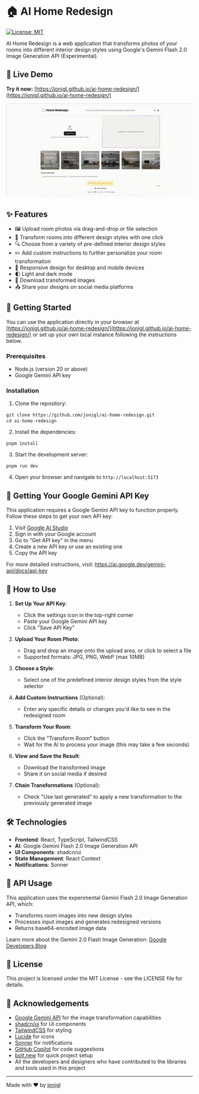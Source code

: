 # 🏠 AI Home Redesign

[![License: MIT](https://img.shields.io/badge/License-MIT-yellow.svg)](https://opensource.org/licenses/MIT)

AI Home Redesign is a web application that transforms photos of your rooms into different interior design styles using Google's Gemini Flash 2.0 Image Generation API (Experimental).

## 🔗 Live Demo

**Try it now:** [https://jonigl.github.io/ai-home-redesign/](https://jonigl.github.io/ai-home-redesign/)

![AI Home Redesign Demo](misc/ai-home-redesign-cover.gif)

## ✨ Features

- 🖼️ Upload room photos via drag-and-drop or file selection
- 🎨 Transform rooms into different design styles with one click
- 🔍 Choose from a variety of pre-defined interior design styles
- ✏️ Add custom instructions to further personalize your room transformation
- 📱 Responsive design for desktop and mobile devices
- 🌓 Light and dark mode
- 💾 Download transformed images
- 📤 Share your designs on social media platforms

## 🚀 Getting Started

You can use the application directly in your browser at [https://jonigl.github.io/ai-home-redesign/](https://jonigl.github.io/ai-home-redesign/) or set up your own local instance following the instructions below.

### Prerequisites

- Node.js (version 20 or above)
- Google Gemini API key

### Installation

1. Clone the repository:
```
git clone https://github.com/jonigl/ai-home-redesign.git
cd ai-home-redesign
```

2. Install the dependencies:
```
pnpm install
```

3. Start the development server:
```
pnpm run dev
```

4. Open your browser and navigate to `http://localhost:5173`

## 🔑 Getting Your Google Gemini API Key

This application requires a Google Gemini API key to function properly. Follow these steps to get your own API key:

1. Visit [Google AI Studio](https://makersuite.google.com/)
2. Sign in with your Google account
3. Go to "Get API key" in the menu
4. Create a new API key or use an existing one
5. Copy the API key

For more detailed instructions, visit: https://ai.google.dev/gemini-api/docs/api-key

## 📖 How to Use

1. **Set Up Your API Key**:
   - Click the settings icon in the top-right corner
   - Paste your Google Gemini API key
   - Click "Save API Key"

2. **Upload Your Room Photo**:
   - Drag and drop an image onto the upload area, or click to select a file
   - Supported formats: JPG, PNG, WebP (max 10MB)

3. **Choose a Style**:
   - Select one of the predefined interior design styles from the style selector

4. **Add Custom Instructions** (Optional):
   - Enter any specific details or changes you'd like to see in the redesigned room

5. **Transform Your Room**:
   - Click the "Transform Room" button
   - Wait for the AI to process your image (this may take a few seconds)

6. **View and Save the Result**:
   - Download the transformed image
   - Share it on social media if desired

7. **Chain Transformations** (Optional):
   - Check "Use last generated" to apply a new transformation to the previously generated image

## 🛠️ Technologies

- **Frontend**: React, TypeScript, TailwindCSS
- **AI**: Google Gemini Flash 2.0 Image Generation API
- **UI Components**: shadcn/ui
- **State Management**: React Context
- **Notifications**: Sonner

## 🔄 API Usage

This application uses the experimental Gemini Flash 2.0 Image Generation API, which:
- Transforms room images into new design styles
- Processes input images and generates redesigned versions
- Returns base64-encoded image data

Learn more about the Gemini 2.0 Flash Image Generation: [Google Developers Blog](https://developers.googleblog.com/en/experiment-with-gemini-20-flash-native-image-generation/)

## 📄 License

This project is licensed under the MIT License - see the LICENSE file for details.

## 👏 Acknowledgements

- [Google Gemini API](https://ai.google.dev/) for the image transformation capabilities
- [shadcn/ui](https://ui.shadcn.com/) for UI components
- [TailwindCSS](https://tailwindcss.com/) for styling
- [Lucide](https://lucide.dev/) for icons
- [Sonner](https://sonner.io/) for notifications
- [GitHub Copilot](https://copilot.github.com/) for code suggestions
- [bolt.new](https://bolt.new/) for quick project setup
- All the developers and designers who have contributed to the libraries and tools used in this project

---

Made with ❤️ by [jonigl](https://github.com/jonigl)
